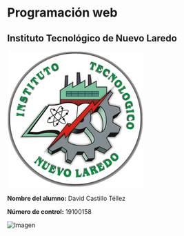 # **Programación web**
## **Instituto Tecnológico de Nuevo Laredo**
![LogoNLD](NLD.png)

**Nombre del alumno:** David Castillo Téllez

**Número de control:** 19100158

![Imagen](https://www.mejorconweb.com/images/programacion-web-barcelona.jpg)